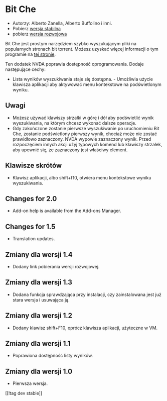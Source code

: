 # Bit Che #
*	 Autorzy: Alberto Zanella, Alberto Buffolino i inni.
*	 Pobierz [wersja stabilna][1]
*	 pobierz [wersja rozwojowa][3]

Bit Che jest prostym narzędziem szybko wyszukującym pliki  na popularnych
stronach bit torrent.  Możesz uzyskać więcej informacji o tym programie na
[tej stronie][2].

Ten dodatek NVDA poprawia dostępność oprogramowania. Dodaje następujące
cechy:

- Lista wyników wyszukiwania staje się dostępna.  - Umożliwia użycie
klawisza aplikacji aby aktywować menu kontekstowe na podświetlonym wyniku.


## Uwagi ##
*	 Możesz używać klawiszy strzałki w górę i dół aby podświetlić wynik
   wyszukiwania, na którym chcesz wykonać dalsze operacje.
*	 Gdy zakończone zostanie pierwsze wyszukiwanie po uruchomieniu Bit Che,
   zostanie podświetlony pierwszy wynik, chociaż może nie zostać prawidłowo
   zaznaczony. NVDA wypowie zaznaczony wynik. Przed rozpoczęciem innych
   akcji użyj typowych komend lub klawiszy strzałek, aby upewnić się, że
   zaznaczony jest właściwy element.


## Klawisze skrótów ##
*	Klawisz aplikacji, albo shift+f10, otwiera menu kontekstowe wyniku
  wyszukiwania.


## Changes for 2.0 ##
* Add-on help is available from the Add-ons Manager.

## Changes for 1.5 ##
* Translation updates.

## Zmiany dla wersji 1.4 ##
*	 Dodany link pobierania wersji rozwojowej.

## Zmiany dla wersji 1.3 ##
*	 Dodana funkcja sprawdzająca przy instalacji, czy zainstalowana jest już
   stara wersja i usuwająca ją.

## Zmiany dla wersji 1.2 ##
*	 Dodany klawisz shift+F10, oprócz klawisza aplikacji, użyteczne w VM.

## Zmiany dla wersji 1.1 ##
*	 Poprawiona dostępność listy wyników.

## Zmiany dla wersji 1.0 ##
*	 Pierwsza wersja.

[[!tag dev stable]]

[1]: http://addons.nvda-project.org/files/get.php?file=bc

[2]: http://www.convivea.com

[3]: http://addons.nvda-project.org/files/get.php?file=bc-dev
